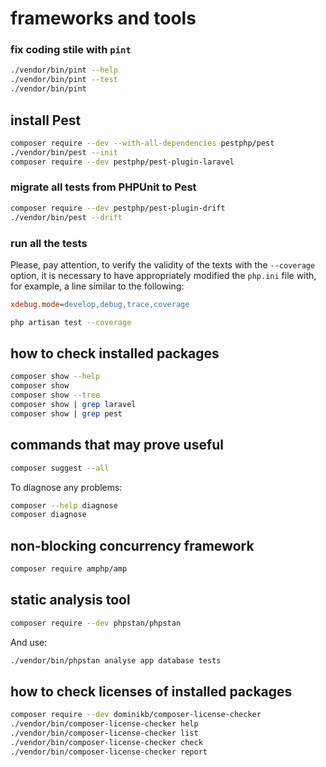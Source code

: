 # frameworks and tools

### fix coding stile with `pint`

```bash
./vendor/bin/pint --help
./vendor/bin/pint --test
./vendor/bin/pint
```

## install Pest

```bash
composer require --dev --with-all-dependencies pestphp/pest
./vendor/bin/pest --init
composer require --dev pestphp/pest-plugin-laravel
```

### migrate all tests from PHPUnit to Pest

```bash
composer require --dev pestphp/pest-plugin-drift
./vendor/bin/pest --drift
```

### run all the tests

Please, pay attention, to verify the validity of the texts with the `--coverage` option, it is necessary to have appropriately modified the `php.ini` file with, for example, a line similar to the following:

```ini
xdebug.mode=develop,debug,trace,coverage
```

```bash
php artisan test --coverage
```

## how to check installed packages

```bash
composer show --help
composer show
composer show --tree
composer show | grep laravel
composer show | grep pest
```

## commands that may prove useful

```bash
composer suggest --all
```

To diagnose any problems:

```bash
composer --help diagnose
composer diagnose
```

## non-blocking concurrency framework

```bash
composer require amphp/amp
```

## static analysis tool

```bash
composer require --dev phpstan/phpstan
```

And use:

```bash
./vendor/bin/phpstan analyse app database tests
```

## how to check licenses of installed packages

```bash
composer require --dev dominikb/composer-license-checker
./vendor/bin/composer-license-checker help
./vendor/bin/composer-license-checker list
./vendor/bin/composer-license-checker check
./vendor/bin/composer-license-checker report
```
